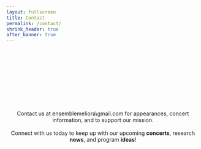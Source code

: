 ```yaml
---
layout: fullscreen
title: Contact
permalink: /contact/
shrink_header: true
after_banner: true
---
```


<div style="height: 8rem;"></div>

<div style="text-align: center; max-width: 800px; margin: 2rem auto;">
  <p>
    Contact us at ensemblemeliora\<at\>gmail.com for appearances, concert information, and to support our mission. <br>
    <br>
    Connect with us today to keep up with our upcoming <strong>concerts</strong>, research <strong>news</strong>, and program <strong>ideas</strong>!
  </p>
</div>
